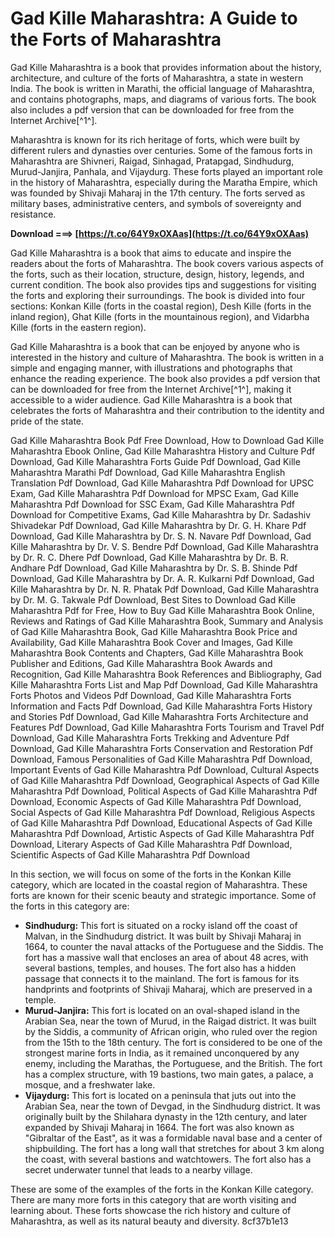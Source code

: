 # Gad Kille Maharashtra: A Guide to the Forts of Maharashtra
 
Gad Kille Maharashtra is a book that provides information about the history, architecture, and culture of the forts of Maharashtra, a state in western India. The book is written in Marathi, the official language of Maharashtra, and contains photographs, maps, and diagrams of various forts. The book also includes a pdf version that can be downloaded for free from the Internet Archive[^1^].
 
Maharashtra is known for its rich heritage of forts, which were built by different rulers and dynasties over centuries. Some of the famous forts in Maharashtra are Shivneri, Raigad, Sinhagad, Pratapgad, Sindhudurg, Murud-Janjira, Panhala, and Vijaydurg. These forts played an important role in the history of Maharashtra, especially during the Maratha Empire, which was founded by Shivaji Maharaj in the 17th century. The forts served as military bases, administrative centers, and symbols of sovereignty and resistance.
 
**Download ===> [https://t.co/64Y9xOXAas](https://t.co/64Y9xOXAas)**


 
Gad Kille Maharashtra is a book that aims to educate and inspire the readers about the forts of Maharashtra. The book covers various aspects of the forts, such as their location, structure, design, history, legends, and current condition. The book also provides tips and suggestions for visiting the forts and exploring their surroundings. The book is divided into four sections: Konkan Kille (forts in the coastal region), Desh Kille (forts in the inland region), Ghat Kille (forts in the mountainous region), and Vidarbha Kille (forts in the eastern region).
 
Gad Kille Maharashtra is a book that can be enjoyed by anyone who is interested in the history and culture of Maharashtra. The book is written in a simple and engaging manner, with illustrations and photographs that enhance the reading experience. The book also provides a pdf version that can be downloaded for free from the Internet Archive[^1^], making it accessible to a wider audience. Gad Kille Maharashtra is a book that celebrates the forts of Maharashtra and their contribution to the identity and pride of the state.
 
Gad Kille Maharashtra Book Pdf Free Download,  How to Download Gad Kille Maharashtra Ebook Online,  Gad Kille Maharashtra History and Culture Pdf Download,  Gad Kille Maharashtra Forts Guide Pdf Download,  Gad Kille Maharashtra Marathi Pdf Download,  Gad Kille Maharashtra English Translation Pdf Download,  Gad Kille Maharashtra Pdf Download for UPSC Exam,  Gad Kille Maharashtra Pdf Download for MPSC Exam,  Gad Kille Maharashtra Pdf Download for SSC Exam,  Gad Kille Maharashtra Pdf Download for Competitive Exams,  Gad Kille Maharashtra by Dr. Sadashiv Shivadekar Pdf Download,  Gad Kille Maharashtra by Dr. G. H. Khare Pdf Download,  Gad Kille Maharashtra by Dr. S. N. Navare Pdf Download,  Gad Kille Maharashtra by Dr. V. S. Bendre Pdf Download,  Gad Kille Maharashtra by Dr. R. C. Dhere Pdf Download,  Gad Kille Maharashtra by Dr. B. R. Andhare Pdf Download,  Gad Kille Maharashtra by Dr. S. B. Shinde Pdf Download,  Gad Kille Maharashtra by Dr. A. R. Kulkarni Pdf Download,  Gad Kille Maharashtra by Dr. N. R. Phatak Pdf Download,  Gad Kille Maharashtra by Dr. M. G. Takwale Pdf Download,  Best Sites to Download Gad Kille Maharashtra Pdf for Free,  How to Buy Gad Kille Maharashtra Book Online,  Reviews and Ratings of Gad Kille Maharashtra Book,  Summary and Analysis of Gad Kille Maharashtra Book,  Gad Kille Maharashtra Book Price and Availability,  Gad Kille Maharashtra Book Cover and Images,  Gad Kille Maharashtra Book Contents and Chapters,  Gad Kille Maharashtra Book Publisher and Editions,  Gad Kille Maharashtra Book Awards and Recognition,  Gad Kille Maharashtra Book References and Bibliography,  Gad Kille Maharashtra Forts List and Map Pdf Download,  Gad Kille Maharashtra Forts Photos and Videos Pdf Download,  Gad Kille Maharashtra Forts Information and Facts Pdf Download,  Gad Kille Maharashtra Forts History and Stories Pdf Download,  Gad Kille Maharashtra Forts Architecture and Features Pdf Download,  Gad Kille Maharashtra Forts Tourism and Travel Pdf Download,  Gad Kille Maharashtra Forts Trekking and Adventure Pdf Download,  Gad Kille Maharashtra Forts Conservation and Restoration Pdf Download,  Famous Personalities of Gad Kille Maharashtra Pdf Download,  Important Events of Gad Kille Maharashtra Pdf Download,  Cultural Aspects of Gad Kille Maharashtra Pdf Download,  Geographical Aspects of Gad Kille Maharashtra Pdf Download,  Political Aspects of Gad Kille Maharashtra Pdf Download,  Economic Aspects of Gad Kille Maharashtra Pdf Download,  Social Aspects of Gad Kille Maharashtra Pdf Download,  Religious Aspects of Gad Kille Maharashtra Pdf Download,  Educational Aspects of Gad Kille Maharashtra Pdf Download,  Artistic Aspects of Gad Kille Maharashtra Pdf Download,  Literary Aspects of Gad Kille Maharashtra Pdf Download,  Scientific Aspects of Gad Kille Maharashtra Pdf Download
  
In this section, we will focus on some of the forts in the Konkan Kille category, which are located in the coastal region of Maharashtra. These forts are known for their scenic beauty and strategic importance. Some of the forts in this category are:
 
- **Sindhudurg:** This fort is situated on a rocky island off the coast of Malvan, in the Sindhudurg district. It was built by Shivaji Maharaj in 1664, to counter the naval attacks of the Portuguese and the Siddis. The fort has a massive wall that encloses an area of about 48 acres, with several bastions, temples, and houses. The fort also has a hidden passage that connects it to the mainland. The fort is famous for its handprints and footprints of Shivaji Maharaj, which are preserved in a temple.
- **Murud-Janjira:** This fort is located on an oval-shaped island in the Arabian Sea, near the town of Murud, in the Raigad district. It was built by the Siddis, a community of African origin, who ruled over the region from the 15th to the 18th century. The fort is considered to be one of the strongest marine forts in India, as it remained unconquered by any enemy, including the Marathas, the Portuguese, and the British. The fort has a complex structure, with 19 bastions, two main gates, a palace, a mosque, and a freshwater lake.
- **Vijaydurg:** This fort is located on a peninsula that juts out into the Arabian Sea, near the town of Devgad, in the Sindhudurg district. It was originally built by the Shilahara dynasty in the 12th century, and later expanded by Shivaji Maharaj in 1664. The fort was also known as "Gibraltar of the East", as it was a formidable naval base and a center of shipbuilding. The fort has a long wall that stretches for about 3 km along the coast, with several bastions and watchtowers. The fort also has a secret underwater tunnel that leads to a nearby village.

These are some of the examples of the forts in the Konkan Kille category. There are many more forts in this category that are worth visiting and learning about. These forts showcase the rich history and culture of Maharashtra, as well as its natural beauty and diversity.
 8cf37b1e13
 
